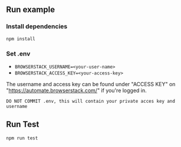 ## Run example

### Install dependencies
`npm install`

### Set .env
* `BROWSERSTACK_USERNAME=<your-user-name>`
* `BROWSERSTACK_ACCESS_KEY=<your-access-key>`

The username and access key can be found under "ACCESS KEY" on "https://automate.browserstack.com/" if you're logged in.

```
DO NOT COMMIT .env, this will contain your private acces key and username
```

## Run Test
`npm run test`
